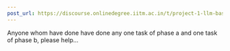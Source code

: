 ```yaml
---
post_url: https://discourse.onlinedegree.iitm.ac.in/t/project-1-llm-based-automation-agent-discussion-thread-tds-jan-2025/164277/132
---
```

Anyone whom have done have done any one task of phase a and one task of phase b, please help…